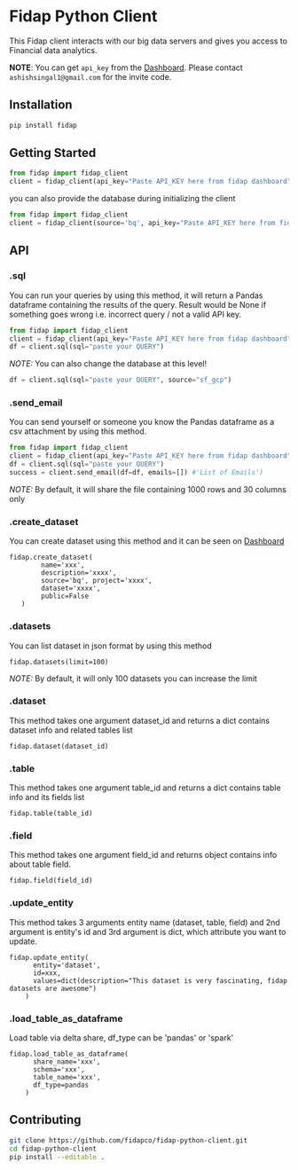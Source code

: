 # Fidap Python Client
This Fidap client interacts with our big data servers and gives you access to Financial data analytics.

**NOTE**: You can get `api_key` from the [Dashboard](http://app.fidap.com). Please contact `ashishsingal1@gmail.com` for the invite code.
## Installation
```bash
pip install fidap
```
## Getting Started
```python
from fidap import fidap_client
client = fidap_client(api_key="Paste API_KEY here from fidap dashboard")
```
you can also provide the database during initializing the client
```python
from fidap import fidap_client
client = fidap_client(source='bq', api_key="Paste API_KEY here from fidap dashboard")
```
## API
### .sql
You can run your queries by using this method, it will return a Pandas dataframe containing the results of the query. Result would be None if something goes wrong i.e. incorrect query / not a valid API key.
```python
from fidap import fidap_client
client = fidap_client(api_key="Paste API_KEY here from fidap dashboard")
df = client.sql(sql="paste your QUERY")
```
*NOTE:* You can also change the database at this level!
```python
df = client.sql(sql="paste your QUERY", source="sf_gcp")
```
### .send_email
You can send yourself or someone you know the Pandas dataframe as a csv attachment by using this method.
```python
from fidap import fidap_client
client = fidap_client(api_key="Paste API_KEY here from fidap dashboard")
df = client.sql(sql="paste your QUERY")
success = client.send_email(df=df, emails=[]) #'List of Emails')
```
*NOTE:* By default, it will share the file containing 1000 rows and 30 columns only
### .create_dataset
You can create dataset using this method and it can be seen on [Dashboard](https://app.fidap.com)
```
fidap.create_dataset(
        name='xxx', 
        description='xxxx', 
        source='bq', project='xxxx', 
        dataset='xxxx', 
        public=False
   )
```
### .datasets
You can list dataset in json format by using this method
```
fidap.datasets(limit=100)
```
*NOTE:* By default, it will only 100 datasets you can increase the limit
### .dataset
This method takes one argument dataset_id and returns a dict contains dataset info and related tables list
```
fidap.dataset(dataset_id)
```
### .table
This method takes one argument table_id and returns a dict contains table info and its fields list
```
fidap.table(table_id)
```
### .field
This method takes one argument field_id and returns object contains info about table field.
```
fidap.field(field_id)
```
### .update_entity
This method takes 3 arguments entity name (dataset, table, field) and 2nd argument is entity's id and 3rd argument is dict, which attribute you want to update.
```
fidap.update_entity(
      entity='dataset', 
      id=xxx, 
      values=dict(description="This dataset is very fascinating, fidap datasets are awesome")
    )
```
### .load_table_as_dataframe
Load table via delta share, df_type can be 'pandas' or 'spark'
```
fidap.load_table_as_dataframe(
      share_name='xxx',
      schema='xxx',
      table_name='xxx',
      df_type=pandas
    )
```

## Contributing
```bash
git clone https://github.com/fidapco/fidap-python-client.git
cd fidap-python-client
pip install --editable .
```

